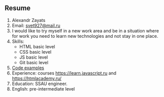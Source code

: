 ## Resume ##
1. Alexandr Zayats
1. Email: svet927@mail.ru
1. I would like to try myself in a new work area and be in a situation where for work you need to learn new technologies and not stay in one place.
1. Skills: 
   * HTML basic level
   * CSS basic level
   * JS basic level
   * Git basic level
 1.  [Code examples](https://github.com/svet927/svet.github.io.git)
 1. Experience: courses https://learn.javascript.ru and https://htmlacademy.ru/
 1. Education: SSAU engineer.
 1. English: pre-intermediate level
